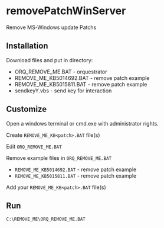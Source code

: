 removePatchWinServer
=============
Remove MS-Windows update Patchs

Installation
-----------

Download files and put in directory:

* ORQ_REMOVE_ME.BAT - orquestrator
* REMOVE_ME_KB5014692.BAT - remove patch example
* REMOVE_ME_KB5015811.BAT - remove patch example 
* sendkeyY.vbs - send key for interaction

Customize
-----------

Open a windows terminal or cmd.exe with administrator rights.

Create `REMOVE_ME_KB<patch>.BAT` file(s)

Edit `ORQ_REMOVE_ME.BAT`

Remove example files in `ORQ_REMOVE_ME.BAT`

* `REMOVE_ME_KB5014692.BAT` - remove patch example
* `REMOVE_ME_KB5015811.BAT` - remove patch example 

Add your `REMOVE_ME_KB<patch>.BAT` file(s)

Run
-----------

```batch
C:\REMOVE_ME\ORQ_REMOVE_ME.BAT
```
